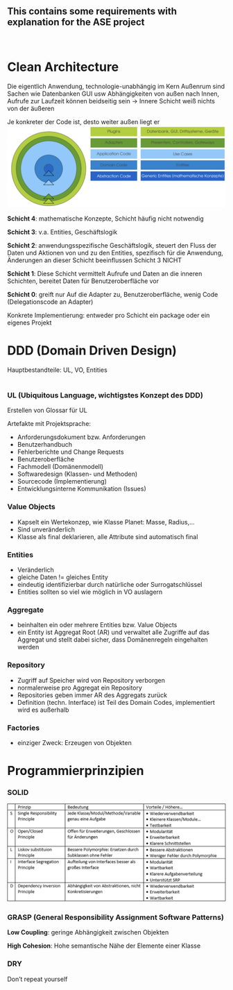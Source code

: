## This contains some requirements with explanation for the ASE project

<br/>

# Clean Architecture

Die eigentlich Anwendung, technologie-unabhängig im Kern
Außenrum sind Sachen wie Datenbanken GUI usw
Abhängigkeiten von außen nach Innen, Aufrufe zur Laufzeit können beidseitig sein
-> Innere Schicht weiß nichts von der äußeren

Je konkreter der Code ist, desto weiter außen liegt er
![Clean Architecture layers](images/Clean%20Architecture%20layers.jpg)

**Schicht 4**: mathematische Konzepte, Schicht häufig nicht notwendig
<br>

**Schicht 3**: v.a. Entities, Geschäftslogik
<br>

**Schicht 2**: anwendungsspezifische Geschäftslogik, steuert den Fluss der Daten und Aktionen von und zu den Entities, spezifisch für die Anwendung, Änderungen an dieser Schicht beeinflussen Schicht 3 NICHT
<br>

**Schicht 1**: Diese Schicht vermittelt Aufrufe und Daten an die inneren Schichten, bereitet Daten für Benutzeroberfläche vor
<br>

**Schicht 0**: greift nur Auf die Adapter zu, Benutzeroberfläche, wenig Code (Delegationscode an Adapter)

Konkrete Implementierung: entweder pro Schicht ein package oder ein eigenes Projekt

# DDD (Domain Driven Design)

Hauptbestandteile: UL, VO, Entities
<br>
<br>

### UL (Ubiquitous Language, wichtigstes Konzept des DDD)

Erstellen von Glossar für UL

Artefakte mit Projektsprache:

- Anforderungsdokument bzw. Anforderungen
- Benutzerhandbuch
- Fehlerberichte und Change Requests
- Benutzeroberfläche
- Fachmodell (Domänenmodell)
- Softwaredesign (Klassen- und Methoden)
- Sourcecode (Implementierung)
- Entwicklungsinterne Kommunikation (Issues)
  <br>

### Value Objects

- Kapselt ein Wertekonzep, wie Klasse Planet: Masse, Radius,…
- Sind unveränderlich
- Klasse als final deklarieren, alle Attribute sind automatisch final
  <br>

### Entities

- Veränderlich
- gleiche Daten != gleiches Entity
- eindeutig identifizierbar durch natürliche oder Surrogatschlüssel
- Entities sollten so viel wie möglich in VO auslagern
  <br>

### Aggregate

- beinhalten ein oder mehrere Entities bzw. Value Objects
- ein Entity ist Aggregat Root (AR) und verwaltet alle Zugriffe auf das Aggregat und stellt dabei sicher, dass Domänenregeln eingehalten werden
  <br>

### Repository

- Zugriff auf Speicher wird von Repository verborgen
- normalerweise pro Aggregat ein Repository
- Repositories geben immer AR des Aggregats zurück
- Definition (techn. Interface) ist Teil des Domain Codes, implementiert wird es außerhalb
  <br>

### Factories

- einziger Zweck: Erzeugen von Objekten

# Programmierprinzipien

### SOLID

![SOLID principle](images/SOLID.jpg)
<br>

### GRASP (General Responsibility Assignment Software Patterns)

**Low Coupling**: geringe Abhängigkeit zwischen Objekten
<br>

**High Cohesion**: Hohe semantische Nähe der Elemente einer Klasse
<br>

### DRY

Don’t repeat yourself
